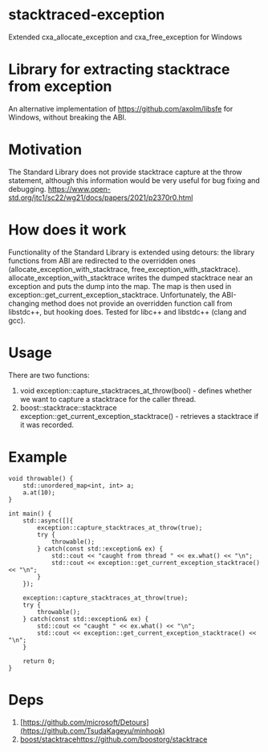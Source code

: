 # stacktraced-exception
Extended cxa_allocate_exception and cxa_free_exception for Windows 

# Library for extracting stacktrace from exception
An alternative implementation of https://github.com/axolm/libsfe for Windows, without breaking the ABI.

# Motivation
The Standard Library does not provide stacktrace capture at the throw statement, although this information would be very useful for bug fixing and debugging.
https://www.open-std.org/jtc1/sc22/wg21/docs/papers/2021/p2370r0.html

# How does it work
Functionality of the Standard Library is extended using detours: the library functions from ABI are redirected to the overridden ones (allocate_exception_with_stacktrace, free_exception_with_stacktrace). 
allocate_exception_with_stacktrace writes the dumped stacktrace near an exception and puts the dump into the map. 
The map is then used in exception::get_current_exception_stacktrace. 
Unfortunately, the ABI-changing method does not provide an overridden function call from libstdc++, but hooking does. Tested for libc++ and libstdc++ (clang and gcc).

# Usage
There are two functions: 
1) void exception::capture_stacktraces_at_throw(bool) - defines whether we want to capture a stacktrace for the caller thread.
2) boost::stacktrace::stacktrace exception::get_current_exception_stacktrace() - retrieves a stacktrace if it was recorded.


# Example
    void throwable() {
        std::unordered_map<int, int> a;
        a.at(10);
    }
    
    int main() {
        std::async([]{
            exception::capture_stacktraces_at_throw(true);
            try {
                throwable();
            } catch(const std::exception& ex) {
                std::cout << "caught from thread " << ex.what() << "\n";
                std::cout << exception::get_current_exception_stacktrace() << "\n";
            }
        });
    
        exception::capture_stacktraces_at_throw(true);
        try {
            throwable();
        } catch(const std::exception& ex) {
            std::cout << "caught " << ex.what() << "\n";
            std::cout << exception::get_current_exception_stacktrace() << "\n";
        }
    
        return 0;
    }


# Deps
1) [https://github.com/microsoft/Detours](https://github.com/TsudaKageyu/minhook)
2) [boost/stacktrace](https://github.com/boostorg/stacktrace)https://github.com/boostorg/stacktrace
